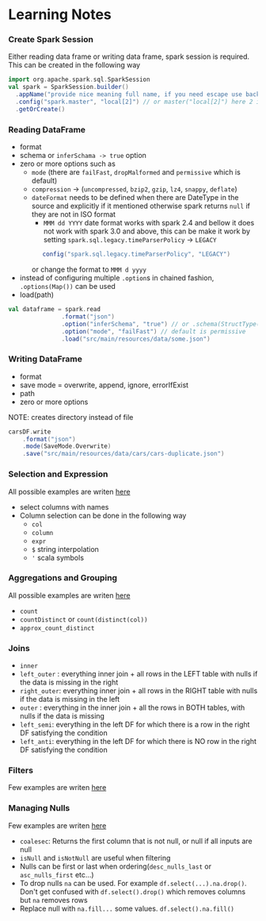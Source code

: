 # Learning Notes 

### Create Spark Session

Either reading data frame or writing data frame, spark session is required. This can be created in the following way

```scala
import org.apache.spark.sql.SparkSession
val spark = SparkSession.builder()
  .appName("provide nice meaning full name, if you need escape use backticks")
  .config("spark.master", "local[2]") // or master("local[2]") here 2 is number of threads
  .getOrCreate()
```

### Reading DataFrame

- format
- schema or `inferSchama -> true` option
- zero or more options such as 
    - `mode` (there are `failFast`, `dropMalformed` and `permissive` which is default)
    - `compression` -> (`uncompressed`, `bzip2`, `gzip`, `lz4`, `snappy`, `deflate`)
    - `dateFormat` needs to be defined when there are DateType in the source and explicitly if it mentioned 
       otherwise spark returns `null` if they are not in ISO format
      - `MMM dd YYYY` date format works with spark 2.4 and bellow it does not work with spark 3.0 and above,
      this can be make it work by setting `spark.sql.legacy.timeParserPolicy` -> `LEGACY` 
      ```scala
         config("spark.sql.legacy.timeParserPolicy", "LEGACY")
       ```
      or change the format to `MMM d yyyy`
- instead of configuring multiple `.option`s in chained fashion, `.options(Map())` can be used 
- load(path)


```scala
val dataframe = spark.read
               .format("json")
               .option("inferSchema", "true") // or .schema(StructType(Array(StructField(), ...))
               .option("mode", "failFast") // default is permissive
               .load("src/main/resources/data/some.json")
```

### Writing DataFrame

- format
- save mode = overwrite, append, ignore, errorIfExist
- path
- zero or more options

NOTE: creates directory instead of file
```scala
carsDF.write
    .format("json")
    .mode(SaveMode.Overwrite)
    .save("src/main/resources/data/cars/cars-duplicate.json")
```

### Selection and Expression

All possible examples are writen [here](src/main/scala/learn/spark/basics/ColumnsAndExpressions.scala)

- select columns with names 
- Column selection can be done in the following way
  - `col`
  - `column`
  - `expr`
  - `$` string interpolation
  - `'` scala symbols
  

### Aggregations and Grouping

All possible examples are writen [here](src/main/scala/learn/spark/aggregations/AggregationsAndGrouping.scala)

- `count`
- `countDistinct` or `count(distinct(col))`
- `approx_count_distinct`

### Joins

- `inner`
- `left_outer` : everything inner join + all rows in the LEFT table with nulls if the data is missing in the right
- `right_outer`: everything inner join + all rows in the RIGHT table with nulls if the data is missing in the left
- `outer` : everything in the inner join + all the rows in BOTH tables, with nulls if the data is missing
- `left_semi`: everything in the left DF for which there is a row in the right DF satisfying the condition
- `left_anti`: everything in the left DF for which there is NO row in the right DF satisfying the condition

### Filters

Few examples are writen [here](src/main/scala/learn/spark/basics/ComplexTypes.scala)

### Managing Nulls

Few examples are writen [here](src/main/scala/learn/spark/basics/ManageNulls.scala)

- `coalesec`: Returns the first column that is not null, or null if all inputs are null
- `isNull` and `isNotNull` are useful when filtering
- Nulls can be first or last when ordering(`desc_nulls_last` or `asc_nulls_first` etc...)
- To drop nulls `na` can be used. For example `df.select(...).na.drop()`. Don't get confused with `df.select().drop()` 
which removes columns but `na` removes rows
- Replace null with `na.fill...` some values. `df.select().na.fill()`